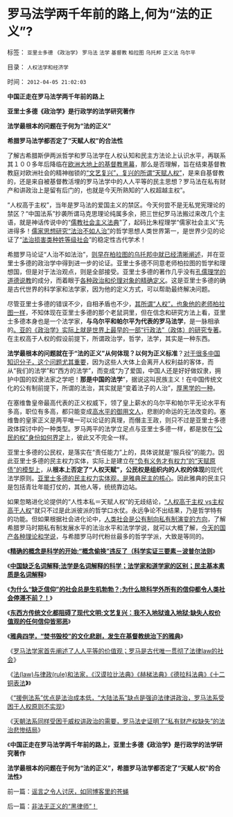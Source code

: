 # 罗马法学两千年前的路上,何为“法的正义”?

标签： `亚里士多德` `《政治学》` `罗马法` `法学` `基督教` `柏拉图` `乌托邦` `正义法` `乌尔平` 

目录： `人权法学和经济学`

时间： `2012-04-05 21:02:03`

**中国正走在罗马法学两千年前的路上**

**亚里士多德《政治学》是行政学的法学研究著作**

**法学最根本的问题在于何为“法的正义”**

**希腊罗马法学都否定了“天赋人权”的合法性**



了解古希腊斯伊两派哲学和罗马法学在人权认知和民主方法论上认识水平，再联系其１００多年后降临在[欧洲大地上的基督教黑幕](../../../2010/3/16/基督教并非民主必要前提，也无必然关系.md)，那么是否理解，旨在结束基督教教庭对欧洲社会的精神枷锁的[“文艺复兴”，复兴的所谓“天赋人权”](http://blog.sina.com.cn/s/blog_5563a64d0100fr7q.html)，是来自基督教的，还是来自被基督教活埋的罗马法学中的人人平等的民主思想？罗马法在私有财产和讲政治上是留有后门的，也就是今天所熟知的“人权超越主权”。

“人权高于主权”，当年是罗马法的爱国主义的禁区。今天何尝不是无私党宪理论的禁区？“中国法系”抄袭所谓马克思理论纯属多余，把三世纪罗马法搬过来改几个主语，就是神话传说中的“[儒教社会主义法典](../../../2009/11/5/儒家孟子至圣！摒弃封建忠孝道德枷锁.md)”了，起码比朱程理学“儒家社会主义”先进得多！[儒家思想研究“法治不如人治”](../../../2009/3/21/三纲五常儒家理教之国学精华的科学实用性.md)的哲学思想人类世界第一，是世界少见的论证了“[法治损害类种姓等级社会](../../../2009/3/24/为什么有中国特色的四不象是不稳定的系统.md)”的稳定性古代学术！

希腊罗马论证“人治不如法治”，[则早在柏拉图的乌托邦中就已经清晰阐述](../../../2010/7/21/柏拉图的乌托邦就是社会主义.md)，并在亚里士多德的政治学中得到进一步的论证。亚里士多德不同意老师柏拉图的哲学和理想国，但是对于法治观点，则是全部接受。亚里士多德的著作几乎没有[孔儒理学的道德说教](../../../2009/6/22/国学儒教的科学精华在无私的服从美德.md)的成分，而着眼于[各种政治和伦理对象的精确定义](../../../2010/5/4/科学开始于精确概念定义.md)。这是亚里士多德的确是古代世界的科学家和法学家，因为他的定义方式，可以帮助最终解决问题。

尽管亚里士多德的错误不少，自相矛盾也不少，[其所谓“人权”，也象他的老师柏拉图一样](../../../2010/7/21/理解民主从批判柏拉图和斯巴达开始.md)，不知体现在亚里士多德的那个老鼠洞里，但在信念和研究方法上看，亚里士多德本身也是一个法学家，**与乌尔平和帕尔平为代表的罗马法学**，是一脉相承的[。亚的《政治学》实际上就是世界上最早的一部“行政法”（政体）的研究专著](../../../2010/7/6/亚里士多德的《政治学》预言了两千年中央集权毁灭性.md)。在主权高于人权的假设前提下，所谓政治学，哲学，法学，其实是一种东西。

**法学最根本的问题就在于“法的正义”从何体现？以何为正义标准**？[对于很多中国知识分子，这个问题尤其重要](../../../2012/3/30/国产公知普遍愚昧，仅有“改变”的共识；.md)，因为这些人大体上会离开人权利益的客体，而从“我们的法学”和“西方的法学”，而变成“为了爱国，中国人还是好好做奴隶，拥护中国的奴隶法家之学吧！**那是中国的法学**”，据说这叫民族主义！在中国传统文化的公有制前提下，所谓的法治，其实就是“变着法子的人治”，[厚黑学的一种](../../../2010/7/31/西方政治学指政体学，东方政治学是厚黑学.md)。

在塞维鲁皇帝最高代表的正义权威下，领了皇上薪水的乌尔平和帕尔平无论水平有多高，职位有多高，都只能变成[高水平的御用文人](../../../2009/10/21/人，鬼.md)，悲剧的命运的无法改变的。塞维鲁的皇家正义是两平唯一可以论证的真理，而僭主王政，则只不过是亚里士多德政体探讨中的一种类型。罗马两平的法学立足点与亚里士多德一样，都是放在[“公民的权”身份如何界定](../../../2009/2/24/得民心者得天下之“人权，公民权和人道主义”.md)上，彼此又不完全一样。

亚里士多德的公民权，是落实在“责任能力”上的，具体说就是“服兵役”的能力。因此亚里士多德的民主权力实体，实际上是建立在[“负有义务才有权力”的“天赋原债”的模型上](../../../2010/5/15/“权力－权利－义务”模型即奴隶制.md)，从**根本上否定了“人权天赋”，公民权是组织内的人权的体现**的现代法学原则。[亚里士多德的民主权力实体观，是雅典民主的核心](../../../2010/5/20/美式民主，东南亚“民主”和雅典的民主.md)。因此雅典的民主只是包括青壮年能打仗的，其他人等，统统靠边站。

如果忽略进化论提供的“人性本私＝天赋人权”的无歧结论，[“人权高于主权 vs主权高于人权](../../../2012/3/6/美国的国企有什么美国特色？.md)”就只不过是此派彼派的哲学口水仗。永远争论不出结果，乃是哲学特有的功能。但如果根据社会进化论中，[人类社会是公有制向私有制演变的方向](../../../2010/8/8/近2500年是公有制瓦解的历史.md)，了解希腊罗马时期私有制发展水平的法治水平和法学学说，就可以大概了解，[今天的国产各种理论和学说](../../../2012/4/2/公有制社会不适合法治，“人治胜于法治”确实是真理.md)，与希腊罗马时代粉丝最多的哲学学派，大致是等同的。

《[**精确的概念是科学的开始;“概念偷换”违反了（科学实证三要素－波普尔法则**](../../../2010/5/4/科学开始于精确概念定义.md)》

《[**中国缺乏名词解释;法学是名词解释的科学；法学家和道学家的区别；民主基本素质是名词解释**](../../../2010/5/4/中国不缺信仰，中国缺乏名词解释.md)》

《[**为什么“缺乏信仰”的社会总是生机勃勃？;为什么除科学外所有的信仰都令人类社会停滞不前？！**](../../../2010/5/6/为什么“缺乏信仰”的社会总是生机勃勃？.md)》

《[**东西方传统文化都阻碍了现代文明;文艺复兴：我不入地狱谁入地狱;缺失人权价值观的任何信仰皆邪恶**](../../../2010/5/6/东西方传统文化都阻碍了现代文明;我不入地狱谁入地狱.md)》

《[**雅典四学，“焚书毁校”的文化悲剧，发生在基督教统治下的雅典**](../../../2010/5/6/基督教“焚书毁校”的历史文化悲剧.md)》

《[罗马法学家首先阐述了人人平等的价值观；罗马是古代唯一贯彻了法律law的社会](../../../2010/5/6/罗马法学家首先阐述了人人平等的价值观.md)》

《[法(law)与律政(rule)和法家，《汉谟拉比法典》《赫梯法典》《德拉科法典》《十二铜表法](../../../2012/4/2/法律(law)与律政(rule)，西方的几大法典和法系.md)**》**》

《[“援例法系”优点是法治成本低，“大陆法系”缺点是强迫法律讲政治，罗马法系受困于人权原则不实现](../../../2012/4/2/法律(law)与律政(rule)，西方的几大法典和法系.md)》

《[天朝法系同样受困于威权讲政治的需要，罗马法史证明了“私有财产权缺失”的法治悲惨结局](../../../2012/4/2/公有制社会不适合法治，“人治胜于法治”确实是真理.md)》

《**中国正走在罗马法学两千年前的路上，亚里士多德《政治学》是行政学的法学研究著作**

**法学最根本的问题在于何为“法的正义”，希腊罗马法学都否定了“天赋人权”的合法性**》



前一篇：[谣言之令人讨厌，如同博客里的苍蝇](../../../2012/4/4/谣言之令人讨厌，如同博客里的苍蝇.md)

后一篇：[非法无正义的“黑律师”！](../../../2012/4/5/非法无正义的“黑律师”！.md)